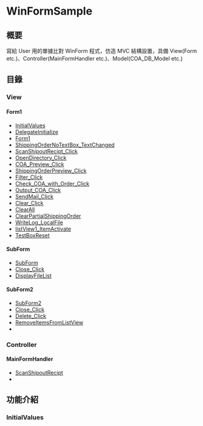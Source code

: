 
# WinFormSample

## 概要

寫給 User 用的單據比對 WinForm 程式，仿造 MVC 結構設置，具備 View(Form etc.)、Controller(MainFormHandler etc.)、Model(COA_DB_Model etc.)

## 目錄

### View
#### Form1
- [InitialValues](#InitialValues)
- [DelegateInitialize](#DelegateInitialize)
- [Form1](#Form1)
- [ShippingOrderNoTextBox_TextChanged](#ShippingOrderNoTextBox_TextChanged)
- [ScanShipoutRecipt_Click](#ScanShipoutRecipt_Click)
- [OpenDirectory_Click](#OpenDirectory_Click)
- [COA_Preview_Click](#COA_Preview_Click)
- [ShippingOrderPreview_Click](#ShippingOrderPreview_Click)
- [Filter_Click](#Filter_Click)
- [Check_COA_with_Order_Click](#Check_COA_with_Order_Click)
- [Output_COA_Click](#Output_COA_Click)
- [SendMail_Click](#SendMail_Click)
- [Clear_Click](#Clear_Click)
- [ClearAll](#ClearAll)
- [ClearPartialShippingOrder](#ClearPartialShippingOrder)
- [WriteLog_LocalFile](#WriteLog_LocalFile)
- [listView1_ItemActivate](#listView1_ItemActivate)
- [TestBoxReset](#TestBoxReset)
#### SubForm
- [SubForm](#SubForm)
- [Close_Click](#Close_Click)
- [DisplayFileList](#DisplayFileList)
#### SubForm2
- [SubForm2](#SubForm2)
- [Close_Click](#Close_Click)
- [Delete_Click](#Delete_Click)
- [RemoveItemsFromListView](#RemoveItemsFromListView)
- 
### Controller

#### MainFormHandler
- [ScanShipoutRecipt](#ScanShipoutRecipt)
- 

## 功能介紹

### InitialValues


